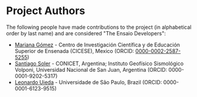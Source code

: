 # Project Authors

The following people have made contributions to the project (in alphabetical
order by last name) and are considered "The Ensaio Developers":
* [Mariana Gómez](https://github.com/MGomezN) - Centro de Investigación Científica y de Educación Superior de Ensenada (CICESE), Mexico (ORCID: [0000-0002-2587-5255](https://orcid.org/0000-0002-2587-5255))
* [Santiago Soler](https://github.com/santisoler) - CONICET, Argentina; Instituto Geofísico Sismológico Volponi, Universidad Nacional de San Juan, Argentina (ORCID: 0000-0001-9202-5317)
* [Leonardo Uieda](https://github.com/leouieda) - Universidade de São Paulo, Brazil (ORCID: 0000-0001-6123-9515)

